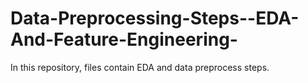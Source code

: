 # Data-Preprocessing-Steps--EDA-And-Feature-Engineering-

In this repository, files contain EDA and data preprocess steps.
